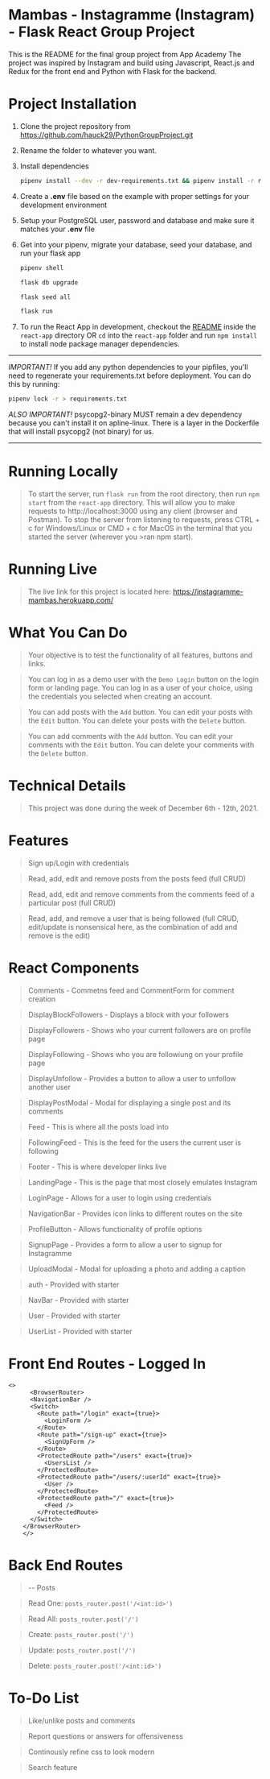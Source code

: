 # Mambas - Instagramme (Instagram) - Flask React Group Project

This is the README for the final group project from App Academy
The project was inspired by Instagram and build using Javascript,
React.js and Redux for the front end and Python with Flask for the backend.


# Project Installation

1. Clone the project repository from https://github.com/hauck29/PythonGroupProject.git

2. Rename the folder to whatever you want.

3. Install dependencies

      ```bash
      pipenv install --dev -r dev-requirements.txt && pipenv install -r requirements.txt
      ```

4. Create a **.env** file based on the example with proper settings for your
   development environment
5. Setup your PostgreSQL user, password and database and make sure it matches your **.env** file

6. Get into your pipenv, migrate your database, seed your database, and run your flask app

   ```bash
   pipenv shell
   ```

   ```bash
   flask db upgrade
   ```

   ```bash
   flask seed all
   ```

   ```bash
   flask run
   ```

7. To run the React App in development, checkout the [README](./react-app/README.md) inside the `react-app` directory OR `cd` into the `react-app` folder and run `npm install` to install node package manager dependencies.

***
*IMPORTANT!*
   If you add any python dependencies to your pipfiles, you'll need to regenerate your requirements.txt before deployment.
   You can do this by running:

   ```bash
   pipenv lock -r > requirements.txt
   ```

*ALSO IMPORTANT!*
   psycopg2-binary MUST remain a dev dependency because you can't install it on apline-linux.
   There is a layer in the Dockerfile that will install psycopg2 (not binary) for us.
***



# Running Locally
>To start the server, run `flask run` from the root directory, then run `npm start` from the `react-app` directory. This will allow you to make requests to http://localhost:3000 using any client (browser and Postman).
>To stop the server from listening to requests, press CTRL + c for Windows/Linux or CMD + c for MacOS in the terminal that you started the server (wherever you >ran npm start).

# Running Live
>The live link for this project is located here: https://instagramme-mambas.herokuapp.com/

# What You Can Do
>Your objective is to test the functionality of all features, buttons and links.

>You can log in as a demo user with the `Demo Login` button on the login form or landing page.
>You can log in as a user of your choice, using the credentials you selected when creating an account.

>You can add posts with the `Add` button.
>You can edit your posts with the `Edit` button.
>You can delete your posts with the `Delete` button.

>You can add comments with the `Add` button.
>You can edit your comments with the `Edit` button.
>You can delete your comments with the `Delete` button.

# Technical Details
>This project was done during the week of December 6th - 12th, 2021.



# Features
>Sign up/Login with credentials

>Read, add, edit and remove posts from the posts feed (full CRUD)

>Read, add, edit and remove comments from the comments feed of a particular post (full CRUD)

>Read, add, and remove a user that is being followed (full CRUD, edit/update is nonsensical here, as the combination of add and remove is the edit)
<!-- >Read, add and remove a like from a post (full CRUD, edit/update is nonsensical here, as the combination of add and remove is the edit) -->

# React Components
>Comments - Commetns feed and CommentForm for comment creation

>DisplayBlockFollowers - Displays a block with your followers

>DisplayFollowers - Shows who your current followers are on profile page

>DisplayFollowing - Shows who you are followiung on your profile page

>DisplayUnfollow - Provides a button to allow a user to unfollow another user

>DisplayPostModal - Modal for displaying a single post and its comments

>Feed - This is where all the posts load into

>FollowingFeed - This is the feed for the users the current user is following

>Footer - This is where developer links live

>LandingPage - This is the page that most closely emulates Instagram

>LoginPage - Allows for a user to login using credentials

>NavigationBar - Provides icon links to different routes on the site

>ProfileButton - Allows functionality of profile options

>SignupPage - Provides a form to allow a user to signup for Instagramme

>UploadModal - Modal for uploading a photo and adding a caption

>auth - Provided with starter

>NavBar - Provided with starter

>User - Provided with starter

>UserList - Provided with starter

# Front End Routes - Logged In
```
<>
      <BrowserRouter>
      <NavigationBar />
      <Switch>
        <Route path="/login" exact={true}>
          <LoginForm />
        </Route>
        <Route path="/sign-up" exact={true}>
          <SignUpForm />
        </Route>
        <ProtectedRoute path="/users" exact={true}>
          <UsersList />
        </ProtectedRoute>
        <ProtectedRoute path="/users/:userId" exact={true}>
          <User />
        </ProtectedRoute>
        <ProtectedRoute path="/" exact={true}>
          <Feed />
        </ProtectedRoute>
      </Switch>
    </BrowserRouter>
    </>
```

# Back End Routes

>-- Posts

>Read One: ```
    posts_router.post('/<int:id>')
    ```

>Read All: ```
    posts_router.post('/')
    ```

>Create: ```
    posts_router.post('/')
    ```

>Update: ```
    posts_router.post('/')
    ```

>Delete: ```
    posts_router.post('/<int:id>')
    ```

# To-Do List
>Like/unlike posts and comments

>Report questions or answers for offensiveness

>Continously refine css to look modern

>Search feature
